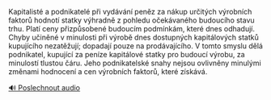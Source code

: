 
Kapitalisté a podnikatelé při vydávání peněz za nákup určitých výrobních faktorů hodnotí statky výhradně z pohledu očekávaného budoucího stavu trhu. Platí ceny přizpůsobené budoucím podmínkám, které dnes odhadují. Chyby učiněné v minulosti při výrobě dnes dostupných kapitálových statků kupujícího nezatěžují; dopadají pouze na prodávajícího. V tomto smyslu dělá podnikatel, kupující za peníze kapitálové statky pro budoucí výrobu, za minulostí tlustou čáru. Jeho podnikatelské snahy nejsou ovlivněny minulými změnami hodnocení a cen výrobních faktorů, které získává.

[🔊 Poslechnout audio](/data/7-paragraphs/audio/chapter_93/para_009-Kapitalist-a-podnikatel-pi-vydvn-penz-za-n.mp3)

